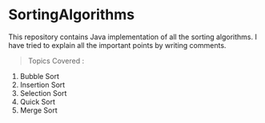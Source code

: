 # SortingAlgorithms
This repository contains Java implementation of all the sorting algorithms. I have tried to explain all the important points by writing comments.

>Topics Covered :
1) Bubble Sort
2) Insertion Sort
3) Selection Sort
4) Quick Sort
5) Merge Sort
